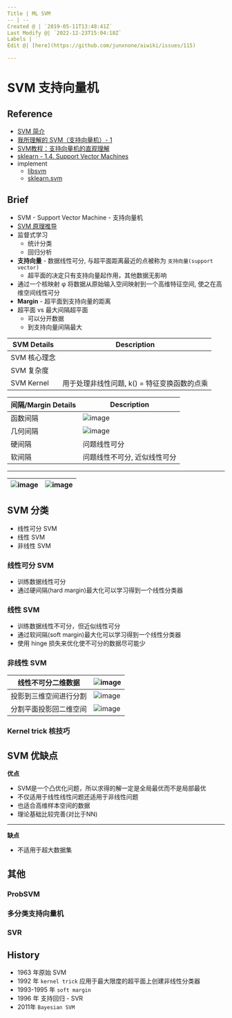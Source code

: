 ```yaml
---
Title | ML SVM
-- | --
Created @ | `2019-05-11T13:48:41Z`
Last Modify @| `2022-12-23T15:04:18Z`
Labels | ``
Edit @| [here](https://github.com/junxnone/aiwiki/issues/115)

---
```


# SVM 支持向量机

## Reference
- [SVM 简介](https://blog.csdn.net/liugan528/article/details/79448379)
- [我所理解的 SVM（支持向量机）- 1](https://zhuanlan.zhihu.com/p/22400898)
- [SVM教程：支持向量机的直观理解](https://zhuanlan.zhihu.com/p/40857202)
- [sklearn - 1.4. Support Vector Machines](http://scikit-learn.sourceforge.net/stable/modules/svm.html#svm)
- implement
  - [libsvm](https://www.csie.ntu.edu.tw/~cjlin/libsvm/)
  - [sklearn.svm](http://scikit-learn.sourceforge.net/stable/modules/classes.html#module-sklearn.svm)

## Brief
- SVM - Support Vector Machine - 支持向量机
- [SVM 原理推导](/SVM_原理推导)
- 监督式学习
  - 统计分类
  - 回归分析
- **支持向量** - 数据线性可分, 与超平面距离最近的点被称为 `支持向量(support vector)`
  - 超平面的决定只有支持向量起作用，其他数据无影响
- 通过一个核映射 φ 将数据从原始输入空间映射到一个高维特征空间, 使之在高维空间线性可分
- **Margin** - 超平面到支持向量的距离
- 超平面 vs 最大间隔超平面
  - 可以分开数据
  - 到支持向量间隔最大


SVM Details |  Description
-- | --
SVM 核心理念 |
SVM 复杂度 |
SVM Kernel | 用于处理非线性问题, k() = 特征变换函数的点乘

间隔/Margin Details |  Description
-- | --
函数间隔 | ![image](https://user-images.githubusercontent.com/2216970/112792644-748fb000-9096-11eb-99bf-6e28b3a300c6.png)
几何间隔 | ![image](https://user-images.githubusercontent.com/2216970/112792664-7ce7eb00-9096-11eb-9e03-7990cc6af19b.png)
硬间隔 | 问题线性可分
软间隔 | 问题线性不可分, 近似线性可分

---

![image](https://user-images.githubusercontent.com/2216970/112440204-f923bb00-8d84-11eb-95e7-d48162401bb7.png) | ![image](https://user-images.githubusercontent.com/2216970/72694308-89f27b80-3b6f-11ea-841c-d38bc20e01ca.png)
-- | --




## SVM 分类
- 线性可分 SVM
- 线性 SVM
- 非线性 SVM


### 线性可分 SVM
- 训练数据线性可分
- 通过硬间隔(hard margin)最大化可以学习得到一个线性分类器


### 线性 SVM
- 训练数据线性不可分，但近似线性可分
- 通过软间隔(soft margin)最大化可以学习得到一个线性分类器
- 使用 hinge 损失来优化使不可分的数据尽可能少

### 非线性 SVM

线性不可分二维数据 | ![image](https://user-images.githubusercontent.com/2216970/72697200-08541b00-3b7a-11ea-80d0-3defc81af899.png)
-- | --
投影到三维空间进行分割 | ![image](https://user-images.githubusercontent.com/2216970/72697631-7cdb8980-3b7b-11ea-82c3-821d339ac368.png)
分割平面投影回二维空间 | ![image](https://user-images.githubusercontent.com/2216970/72697533-3554fd80-3b7b-11ea-8c47-79e04127b042.png)

### Kernel trick 核技巧


## SVM 优缺点
**优点**
- SVM是一个凸优化问题，所以求得的解一定是全局最优而不是局部最优
- 不仅适用于线性线性问题还适用于非线性问题
- 也适合高维样本空间的数据
- 理论基础比较完善(对比于NN)
----
**缺点**
- 不适用于超大数据集

## 其他


### ProbSVM

### 多分类支持向量机

### SVR

## History

- 1963 年原始 SVM
- 1992 年 `kernel trick` 应用于最大限度的超平面上创建非线性分类器
- 1993-1995 年 `soft margin`
- 1996 年 支持回归 - SVR
- 2011年 `Bayesian SVM` 

